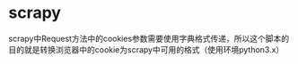 # scrapy
scrapy中Request方法中的cookies参数需要使用字典格式传递，所以这个脚本的目的就是转换浏览器中的cookie为scrapy中可用的格式（使用环境python3.x）
